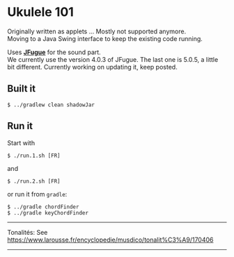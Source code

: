 # Ukulele 101
Originally written as applets ... Mostly not supported anymore.  
Moving to a Java Swing interface to keep the existing code running.

Uses **[JFugue](http://www.jfugue.org/)** for the sound part.
<br>
We currently use the version 4.0.3 of JFugue. The last one is 5.0.5, a little bit different.
Currently working on updating it, keep posted.

## Built it
```
$ ../gradlew clean shadowJar
```

## Run it
Start with 
```
$ ./run.1.sh [FR]
```
and
```
$ ./run.2.sh [FR]
```

or run it from `gradle`:
```
$ ../gradle chordFinder
$ ../gradle keyChordFinder
```
---

Tonalités: See https://www.larousse.fr/encyclopedie/musdico/tonalit%C3%A9/170406

---
